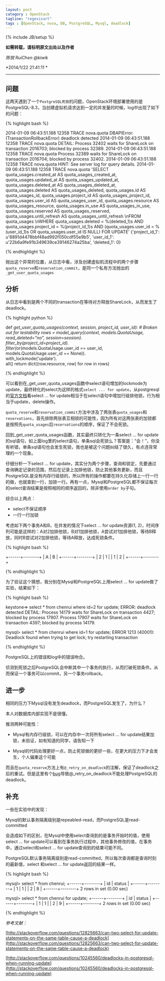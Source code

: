 ```yaml
---
layout: post
category : OpenStack
tagline: "regexisart"
tags : [OpenStack, nova, DB, PostgreSQL, Mysql, deadlock]
---
```

{% include JB/setup %}

**如需转载，请标明原文出处以及作者**

*陈锐 RuiChen @kiwik*

*2014/1/22 21:41:11  *

----------


## 问题

这两天遇到了一个`PostgreSQL死锁`的问题，OpenStack环境部署使用的是PostgreSQL-8.3，当创建虚拟机请求达到一定的并发量的时候，log中出现了如下的问题：

{% highlight bash %}

2014-01-09 06:43:51.188 12358 TRACE nova.quota DBAPIError: (TransactionRollbackError) deadlock detected
2014-01-09 06:43:51.188 12358 TRACE nova.quota DETAIL:  Process 32402 waits for ShareLock on transaction 2016703; blocked by process 32389.
2014-01-09 06:43:51.188 12358 TRACE nova.quota Process 32389 waits for ShareLock on transaction 2016704; blocked by process 32402.
2014-01-09 06:43:51.188 12358 TRACE nova.quota HINT:  See server log for query details.
2014-01-09 06:43:51.188 12358 TRACE nova.quota  'SELECT quota_usages.created_at AS quota_usages_created_at, quota_usages.updated_at AS quota_usages_updated_at, quota_usages.deleted_at AS quota_usages_deleted_at, quota_usages.deleted AS quota_usages_deleted, quota_usages.id AS quota_usages_id, quota_usages.project_id AS quota_usages_project_id, quota_usages.user_id AS quota_usages_user_id, quota_usages.resource AS quota_usages_resource, quota_usages.in_use AS quota_usages_in_use, quota_usages.reserved AS quota_usages_reserved, quota_usages.until_refresh AS quota_usages_until_refresh \nFROM quota_usages \nWHERE quota_usages.deleted = %(deleted_1)s AND quota_usages.project_id = %(project_id_1)s AND (quota_usages.user_id = %(user_id_1)s OR quota_usages.user_id IS NULL) FOR UPDATE' {'project_id_1': u'8891d4478bbf48ad992f050cdf55e9b5', 'user_id_1': u'22b6a9fe91b349639ce39146274a25ba', 'deleted_1': 0}

{% endhighlight %}

抛出这个异常的位置，从日志中看，涉及创建虚拟机流程中的两个步骤`quota_reserve`和`reservation_commit`，是同一个私有方法抛出的`_get_user_quota_usages`

## 分析

从日志中看到是两个不同的transaction在等待对方释放ShareLock，从而发生了deadlock。

{% highlight python %}

def _get_user_quota_usages(context, session, project_id, user_id):
    # Broken out for testability
    rows = model_query(context, models.QuotaUsage,
                       read_deleted="no",
                       session=session).\
                   filter_by(project_id=project_id).\
                   filter(or_(models.QuotaUsage.user_id == user_id,
                              models.QuotaUsage.user_id == None)).\
                   with_lockmode('update').\
                   all()
    return dict((row.resource, row) for row in rows)

{% endhighlight %}

可以看到在_get_user_quota_usages函数中select语句增加的lockmode为update，最终转化的select为这样的格式`select ... for update`，从postgresql的[官方文档](http://www.postgresql.org/docs/8.2/static/explicit-locking.html)看select ... for update相当于在select语句中增加行级排他锁，行为相当于update，delete操作。

`quota_reserve`和`reservation_commit`方法中涉及了两张表`quota_usages`和`reservations`，首先排除两张表互相锁的可能性，因为所有对这两张表的加锁都是按照先`quota_usages`后`reservations`的顺序，保证了不会死锁。

回到_get_user_quota_usages函数，其实最终只转化为一条select ... for update的sql语句，如上面log里的select语句，单条sql会死锁么？答案是：“会！”，你没有听错，单条sql语句也会发生死锁，我也是被这个问题纠结了很久，有点违背常理的一个现象。

仔细分析一下select ... for update，其实分为两个步骤，查询和锁定，先要通过查询确定记录的范围，然后在记录上加排他锁，防止其他事务更新，而且PostgreSQL是没有内存行级锁的，所以所有的操作都要在持久化存储上一行一行的做，也就查到一行，加锁一行。再有一点，Mysql和PostgreSQL都不保证每次的select查询结果是按照相同的顺序返回的，除非使用`order by`子句。

综合以上两点：

- select不保证顺序
- 一行一行加锁

考虑如下两个事务A和B，在并发的情况下select ... for update资源(1, 2)，时间序列可能是这样的：A对2加排他锁，B对1加排他锁，A尝试对1加排他锁，等待B释放，同时B尝试对2加排他锁，等待A释放，达成死锁条件。

{% highlight bash %}

+------+--------+
|   A  |    B   |
+------+--------+
|    2 |      1 |
|    1 |      2 |
+------+--------+

{% endhighlight %}

为了验证这个猜想，我分别在Mysql和PostgreSQL上用select ... for update做了实验，结果如下：

{% highlight bash %}

keystone=> select * from chenrui where id=2 for update; 
ERROR:  deadlock detected
DETAIL:  Process 14179 waits for ShareLock on transaction 4427; blocked by process 17907.
Process 17907 waits for ShareLock on transaction 4397; blocked by process 14179.

mysql> select * from chenrui where id=1 for update; 
ERROR 1213 (40001): Deadlock found when trying to get lock; try restarting transaction

{% endhighlight %}

PostgreSQL上的错误和log中的错误吻合。

侦测到死锁之后PostgreSQL会中断其中一个事务的执行，从而打破死锁条件。从而保证一个事务可以commit，另一个事务rollback。

## 进一步

相同的压力下Mysql没有发生deadlock，而PostgreSQL发生了，为什么？

本人对数据库内部实现不是很懂。

推测两种可能性：

- Mysql有内存行级锁，可以在内存中一次将所有select ... for update结果加锁，未验证，如有知道的同学，请告知一下

- Mysql的代码处理更好一点，防止死锁做的更好一些，在更大的压力下才会发生，个人偏重这个可能

而且在`quota_reserve`方法上有`@_retry_on_deadlock`的注解，保证了deadlock之后的重试。但是这里有个[bug](https://bugs.launchpad.net/nova/+bug/1270725)导致@\_retry\_on\_deadlock不能处理PostgreSQL的deadlock。

## 补充

一些在实验中的发现：

Mysql的默认事务隔离级别是repeabled-read，而PostgreSQL是read-committed

会造成如下的区别，在Mysql中使用select查询到的是事务开始时的值，使用select ... for update可以看到在事务执行过程中，其他事务修改的值，在事务中，通过select和select ... for update查询到的结果可能不同。

PostgreSQL默认事务隔离级别是read-committed，所以每次查询都是查询时刻的最新值，select 和select ... for update返回的结果一样。

{% highlight bash %}

mysql> select * from chenrui;
+------+--------+
| id   | status |
+------+--------+
|    1 |      1 |
|    2 |      8 |
+------+--------+
2 rows in set (0.00 sec)

mysql> select * from chenrui for update;
+------+--------+
| id   | status |
+------+--------+
|    1 |      1 |
|    2 |      9 |
+------+--------+
2 rows in set (0.00 sec)

{% endhighlight %}


*参考文献：*

[http://stackoverflow.com/questions/12825663/can-two-select-for-update-statements-on-the-same-table-cause-a-deadlock](http://stackoverflow.com/questions/12825663/can-two-select-for-update-statements-on-the-same-table-cause-a-deadlock)

[http://stackoverflow.com/questions/10245560/deadlocks-in-postgresql-when-running-update](http://stackoverflow.com/questions/10245560/deadlocks-in-postgresql-when-running-update)


